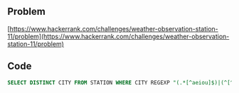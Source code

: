 ## Problem

[https://www.hackerrank.com/challenges/weather-observation-station-11/problem](https://www.hackerrank.com/challenges/weather-observation-station-11/problem)

## Code

```sql
SELECT DISTINCT CITY FROM STATION WHERE CITY REGEXP "(.*[^aeiou]$)|(^[^aeiou].*)";
```